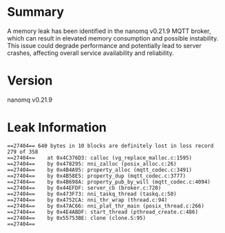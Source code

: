 # Summary
A memory leak has been identified in the nanomq v0.21.9 MQTT broker, which can result in elevated memory consumption and possible instability. This issue could degrade performance and potentially lead to server crashes, affecting overall service availability and reliability.

# Version
nanomq v0.21.9

# Leak Information
```
==27404== 640 bytes in 10 blocks are definitely lost in loss record 279 of 358
==27404==    at 0x4C376D3: calloc (vg_replace_malloc.c:1595)
==27404==    by 0x478295: nni_zalloc (posix_alloc.c:26)
==27404==    by 0x4B4A95: property_alloc (mqtt_codec.c:3491)
==27404==    by 0x4B58E5: property_dup (mqtt_codec.c:3777)
==27404==    by 0x4B698A: property_pub_by_will (mqtt_codec.c:4094)
==27404==    by 0x44EFDF: server_cb (broker.c:720)
==27404==    by 0x473F73: nni_taskq_thread (taskq.c:50)
==27404==    by 0x4752CA: nni_thr_wrap (thread.c:94)
==27404==    by 0x47AC66: nni_plat_thr_main (posix_thread.c:266)
==27404==    by 0x4E4ABDF: start_thread (pthread_create.c:486)
==27404==    by 0x55753BE: clone (clone.S:95)
==27404== 
```